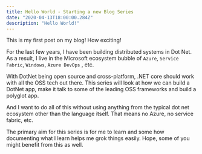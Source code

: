 ```yaml
---
title: Hello World - Starting a new Blog Series 
date: "2020-04-13T18:00:00.284Z"
description: "Hello World!"
---
```


This is my first post on my blog! How exciting! 

For the last few years, I have been building distributed systems in Dot Net. As a result, I live in the Microsoft ecosystem bubble of `Azure`, `Service Fabric`, `Windows`, `Azure DevOps` , etc. 

With DotNet being open source and cross-platform, .NET core should work with all the OSS tech out there. This series will look at how we can build a DotNet app, make it talk to some of the leading OSS frameworks and build a polyglot app.

And I want to do all of this without using anything from the typical dot net ecosystem other than the language itself. That means no Azure, no service fabric, etc.

The primary aim for this series is for me to learn and some how documenting what I learn helps me grok things easily. Hope, some of you might benefit from this as well. 